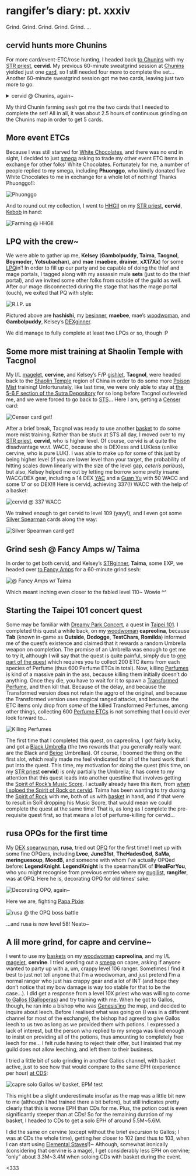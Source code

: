 # rangifer’s diary: pt. xxxiv

Grind. Grind. Grind. Grind. Grind. …

## cervid hunts more Chunins

For more card/event-ETC/rose hunting, I headed back [to Chunins](https://maplelegends.com/lib/map?id=800040202) with my [STR priest](https://oddjobs.codeberg.page/odd-jobs.html#str-mage), **cervid**. My previous 60-minute sweatgrind session at [Chunins](https://maplelegends.com/lib/monster?id=9400401) yielded just one [card](https://maplelegends.com/lib/use?id=2383054), so I still needed four more to complete the set… Another 60-minute sweatgrind session got me two cards, leaving just two more to go:

<details>
<summary>cervid @ Chunins, again~</summary>

![A Dark Snowboard, from the Chunins](chunin-dark-snowboard.png "A Dark Snowboard, from the Chunins")

The above-pictured [Dark Snowboard](https://maplelegends.com/lib/equip?id=1442016) was the first of two Dark Snowboards that I got in this farming sesh. This one is 70 WATK (quite good, one less WATK than perfect), and the other one is basically useless, at just 61 WATK…

![A Red Valentine Rose, from the Chunins](chunin-red-rose.png "A Red Valentine Rose, from the Chunins")

![Another Red Valentine Rose, from the Chunins](another-chunin-rose.png "Another Red Valentine Rose, from the Chunins")

![A White Chocolate, from the Chunins](chunin-white-chocolate.png "A White Chocolate, from the Chunins")

At this point, I was still starved for [White Chocolates](https://maplelegends.com/lib/etc?id=4031109)~

![Chunin card get!](chunin-card-get-again.png "Chunin card get!")

</details>

My third Chunin farming sesh got me the two cards that I needed to complete the set! All in all, it was about 2.5 hours of continuous grinding on the Chunins map in order to get 5 cards.

## More event ETCs

Because I was still starved for [White Chocolates](https://maplelegends.com/lib/etc?id=4031109), and there was no end in sight, I decided to just [smega](https://maplelegends.com/lib/cash?id=5072000) asking to trade my other event ETC items in exchange for other folks’ White Chocolates. Fortunately for me, a number of people replied to my smega, including **Phuonggo**, who kindly donated five White Chocolates to me in exchange for a whole lot of nothing! Thanks Phuonggo!!:

![Phuonggo](phuonggo.png "Phuonggo")

And to round out my collection, I went to [HHGII](https://maplelegends.com/lib/map?id=104040001) on my [STR priest](https://oddjobs.codeberg.page/odd-jobs.html#str-mage), **cervid**, [Kebob](https://maplelegends.com/lib/equip?id=01332053) in hand:

![Farming @ HHGII](farming-at-hhgii.png "Farming @ HHGII")

## LPQ with the crew~

We were able to gather up me, **Kelsey** (**Gambolpuddy**, **Taima**, **Tacgnol**, **Boymoder**, **Yotsubachan**), and **mae** (**maebee**, **drainer**, **xX17Xx**) for some [LPQ](https://maplelegends.com/lib/map?id=221024500)in’! In order to fill up our party and be capable of doing the thief and mage portals, I tagged along with my assassin mule **sets** (just to do the thief portal), and we invited some other folks from outside of the guild as well. After our mage disconnected during the stage that has the mage portal (ouch), we exited that PQ with style:

![R.I.P. us](ripp.png "R.I.P. us")

Pictured above are **hashishi**, my [besinner](https://oddjobs.codeberg.page/odd-jobs.html#besinner), **maebee**, mae’s [woodwoman](https://oddjobs.codeberg.page/odd-jobs.html#woodsman), and **Gambolpuddy**, Kelsey’s [DEXginner](https://oddjobs.codeberg.page/odd-jobs.html#dex-beginner).

We did manage to fully complete at least two LPQs or so, though :P

## Some more mist training at Shaolin Temple with Tacgnol

My I/L [magelet](https://oddjobs.codeberg.page/odd-jobs.html#luk-mage), **cervine**, and Kelsey’s F/P [gishlet](https://oddjobs.codeberg.page/odd-jobs.html#luk-gish), **Tacgnol**, were headed back to the [Shaolin Temple](https://maplelegends.com/lib/map?id=702100000) region of China in order to do some more [Poison Mist](https://maplelegends.com/lib/skill?id=2111003) training! Unfortunately, like last time, we were only able to stay at [the 5-6 F section of the Sutra Depository](https://maplelegends.com/lib/map?id=702070300) for so long before Tacgnol outleveled me, and we were forced to go back to [STS](https://maplelegends.com/lib/map?id=702050000)… Here I am, getting a [Censer](https://maplelegends.com/lib/monster?id=9600017) card:

![Censer card get!](fresh-censer-card.png "Censer card get!")

After a brief break, Tacgnol was ready to use another [basket](https://maplelegends.com/lib/use?id=2020024) to do some more mist training. Rather than be stuck at STS all day, I moved over to my [STR priest](https://oddjobs.codeberg.page/odd-jobs.html#str-mage), **cervid**, who is higher level. Of course, cervid is at quite the disadvantage w.r.t. WACC, because she is DEXless and LUKless (unlike cervine, who is pure LUK). I was able to make up for some of this just by being higher level (if you are lower level than your target, the probability of hitting scales down linearly with the size of the level gap, _ceteris paribus_), but also, Kelsey helped me out by letting me borrow some pretty insane WACC/DEX gear, including a 14 DEX [YAC](https://maplelegends.com/lib/equip?id=01102040) and a [Guan Yu](https://maplelegends.com/lib/equip?id=01442025) with 50 WACC and some 17 or so DEX!!! Here is cervid, achieving 337(!) WACC with the help of a basket:

![cervid @ 337 WACC](cervid-337-wacc.png "cervid @ 337 WACC")

We trained enough to get cervid to level 109 (yayy!), and I even got some [Silver Spearman](https://maplelegends.com/lib/monster?id=9600024) cards along the way:

![Silver Spearman card get!](silver-spearman-card-get.png "Silver Spearman card get!")

## Grind sesh @ Fancy Amps w/ Taima

In order to get both cervid, and Kelsey’s [STRginner](https://oddjobs.codeberg.page/odd-jobs.html#permabeginner), **Taima**, some EXP, we headed over [to Fancy Amps](https://maplelegends.com/lib/map?id=742010201) for a 60-minute grind sesh:

![@ Fancy Amps w/ Taima](at-fancy-amps-with-taima.png "@ Fancy Amps w/ Taima")

Which meant inching even closer to the fabled level 110~ Wowie ^^

## Starting the Taipei 101 concert quest

Some may be familiar with [Dreamy Park Concert](https://maplelegends.com/lib/quest?id=8683), a quest in [Taipei 101](https://maplelegends.com/lib/map?id=742000000). I completed this quest a while back, on my [woodwoman](https://oddjobs.codeberg.page/odd-jobs.html#woodsman) **capreolina**, because **Tab** (known in-game as **Outside**, **Dodogge**, **TestChars**, **Romilda**) informed me of the quest’s existence and claimed that it rewards a random Umbrella weapon on completion. The promise of an Umbrella was enough to get me to try it, although I will say that the quest is quite painful, simply due to [one part of the quest](https://maplelegends.com/lib/quest?id=8686) which requires you to collect 200 ETC items from each species of Perfume (thus 600 Perfume ETCs in total). Now, killing [Perfumes](https://maplelegends.com/lib/monster?id=9410022) is kind of a massive pain in the ass, because killing them initially doesn’t do anything. Once they die, you have to wait for it to spawn a [Transformed Perfume](https://maplelegends.com/lib/monster?id=9410023), and then kill that. Because of the delay, and because the Transformed version does not retain the aggro of the original, and because the Transformed version uses magical ranged attacks, and because the ETC items only drop from _some_ of the killed Transformed Perfumes, among other things, collecting 600 [Perfume ETCs](https://maplelegends.com/lib/etc?id=4000314) is not something that I could ever look forward to…

![Killing Perfumes](killing-perfumes.png "Killing Perfumes")

The first time that I completed this quest, on capreolina, I got fairly lucky, and got a [Black Umbrella](https://maplelegends.com/lib/equip?id=01302026) (the two rewards that you generally really want are the Black and [Beige](https://maplelegends.com/lib/equip?id=01302029) Umbrellas). Of course, I boomed the thing on the first slot, which really made me feel vindicated for all of the hard work that I put into the quest. This time, my motivation for doing the quest (this time, on my [STR priest](https://oddjobs.codeberg.page/odd-jobs.html#str-mage) **cervid**) is only partially the Umbrella; it has come to my attention that this quest leads into another questline that involves getting the [Spirit of Rock’s Music Score](https://maplelegends.com/lib/etc?id=4000323). I actually already have this item, from [when I soloed the Spirit of Rock on cervid](https://www.youtube.com/watch?v=D5fhczQQz3c). Taima has been wanting to try duoing the [Spirit of Rock](https://maplelegends.com/lib/monster?id=9410035) with me, both of us with [basket](https://maplelegends.com/lib/use?id=2020024) in hand, and if that were to result in SoR dropping his Music Score, that would mean we could complete the quest at the same time! That is, as long as I complete the pre-requisite quest first, so that means a lot of perfume-killing for cervid…

## rusa OPQs for the first time

My [DEX spearwoman](https://oddjobs.codeberg.page/odd-jobs.html#dex-warrior), **rusa**, tried out [OPQ](https://maplelegends.com/lib/map?id=200080101) for the first time! I met up with some fine OPQers, including **Lvoe**, **June31st**, **TheHadesGod**, **SaMa**, **meringuesoup**, **MoedB**, and someone with whom I’ve actually OPQed before: **LegendKnight**. **LegendKnight** is the spearman/DK of **IHealForYou**, who you might recognise from previous entries where my [pugilist](https://oddjobs.codeberg.page/odd-jobs.html#pugilist), **rangifer**, was at OPQ. Here he is, decorating OPQ for old times’ sake:

![Decorating OPQ, again~](decorating-opq-again.png "Decorating OPQ, again~")

Here we are, fighting [Papa Pixie](https://maplelegends.com/lib/monster?id=9300039):

![rusa @ the OPQ boss battle](rusa-at-opq-boss-battle.png "rusa @ the OPQ boss battle")

…and rusa is now level 58! Neato~

## A lil more grind, for capre and cervine~

I went to use my [baskets](https://maplelegends.com/lib/use?id=2020024) on my [woodwoman](https://oddjobs.codeberg.page/odd-jobs.html#woodsman) **capreolina**, and my I/L [magelet](https://oddjobs.codeberg.page/odd-jobs.html#luk-mage), **cervine**. I tried sending out a [smega](https://maplelegends.com/lib/cash?id=5072000) on capre, asking if anyone wanted to party up with a, um, crappy level 106 ranger. Sometimes I find it best to just not tell anyone that I’m a woodwoman, and just pretend I’m a normal ranger who just has crappy gear and a lot of INT (and hope they don’t notice that my bow damage is way too stable for that to be the case…). I did get a response from a level 10X priest who was willing to come [to Gallos (Galloperas)](https://maplelegends.com/lib/map?id=551030100) and try training with me. When he got to Gallos, though, he ran into a bishop who was [Genesis’ing](https://maplelegends.com/lib/skill?id=2321008) the map, and decided to inquire about leech. Before I realised what was going on (I was in a different channel for most of the exchange), the bishop had agreed to give Gallos leech to us two as long as we provided them with potions. I expressed a lack of interest, but the person who replied to my smega was kind enough to insist on providing all of the potions, thus amounting to completely free leech for me… I felt rude having to reject their offer, but I insisted that my guild does not allow leeching, and left them to their business.

I tried a little bit of solo grinding in another Gallos channel, with basket active, just to see how that would compare to the same EPH (experience per hour) [at CDS](https://maplelegends.com/lib/map?id=742010203):

![capre solo Gallos w/ basket, EPM test](capre-solo-gallos-basket-epm-test.png "capre solo Gallos w/ basket, EPM test")

This might be a slight underestimate insofar as the map was a little bit new to me (although I had trained there a bit before), but still indicates pretty clearly that this is worse EPH than CDs for me. Plus, the potion cost is even significantly steeper than at CDs! So for the remaining duration of my basket, I headed to CDs to get a solo EPH of around 5.5M~5.6M.

I did the same on cervine (except without the brief excursion to Gallos; I was at CDs the whole time), getting her closer to 102 (and thus to 103, when I can start using [Elemental Staves](https://maplelegends.com/lib/equip?id=01382047)!)~ Although, somewhat ironically (considering that cervine is a mage), I get considerably less EPH on cervine; “only” about 3.3M~3.4M when soloing CDs with basket during the event.

<333
